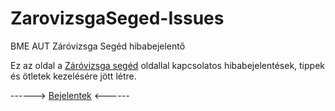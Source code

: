# ZarovizsgaSeged-Issues
BME AUT Záróvizsga Segéd hibabejelentő

Ez az oldal a [Záróvizsga segéd](zarovizsga.aut.bme.hu) oldallal kapcsolatos hibabejelentések, tippek és ötletek kezelésére jött létre.

------> [Bejelentek](https://github.com/bmeaut/ZarovizsgaSeged-Issues/issues) <------
